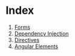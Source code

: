 # Index

1. [Forms](./forms/index.md)
1. [Dependency Injection](./dependency_injection.md)
1. [Directives](./directives.md)
1. [Angular Elements](./angular_elements.md)
